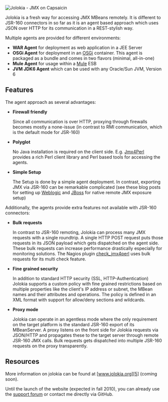 ![Jolokia - JMX on Capsaicin][1]

Jolokia is a fresh way for accessing JMX MBeans remotely. It is
different to JSR-160 connectors in so far as it is an agent based
approach which uses JSON over HTTP for its communication in a
REST-stylish way.

Multiple agents are provided for different environments:

* __WAR Agent__ for deployment as web application in a JEE Server 
* __OSGi Agent__ for deployment in an [OSGi][2] container. This agent
  is packaged as a bundle and comes in two flavors (minimal,
  all-in-one) 
* __Mule Agent__ for usage within a [Mule][3] ESB
* __JVM JDK6 Agent__ which can be used with any Oracle/Sun JVM,
  Version 6 

Features
--------

The agent approach as several advantages:

* __Firewall friendly__

  Since all communication is over HTTP, proxying through firewalls
  becomes mostly a none-issue (in contrast to RMI communication, which
  is the default mode for JSR-160)

* __Polyglot__

  No Java installation is required on the client
  side. E.g. [Jmx4Perl][4] provides a rich Perl client library and
  Perl based tools for accessing the agents.

* __Simple Setup__

  The Setup is done by a simple agent deployment. In contrast,
  exporting JMX via JSR-160 can be remarkable complicated (see these
  blog posts for setting up [Weblogic][6] and [JBoss][7] for native
  remote JMX exposure setup)

Additionally, the agents provide extra features not available with
JSR-160 connectors:

* __Bulk requests__

  In contrast to JSR-160 remoting, Jolokia can process many JMX
  requests with a single roundtrip. A single HTTP POST request puts
  those requests in its JSON payload which gets dispatched on the
  agent side. These bulk requests can increase performance drastically
  especially for monitoring solutions. The Nagios plugin
  [check_jmx4perl][8] uses bulk requests for its multi check feature.
  
* __Fine grained security__

  In addition to standard HTTP security (SSL, HTTP-Authentication)
  Jolokia supports a custom policy with fine grained restrictions
  based on multiple properties like the client's IP address or subnet,
  the MBean names and their attributes and operations. The policy is
  defined in an XML format with support for allow/deny sections and
  wildcards.

* __Proxy mode__

  Jolokia can operate in an agentless mode where the only requirement
  on the target platform is the standard JSR-160 export of its
  MBeanServer. A proxy listens on the front side for Jolokia requests
  via JSON/HTTP and propagates these to the target server through
  remote JSR-160 JMX calls. Bulk requests gets dispatched into
  multiple JSR-160 requests on the proxy transparently.

Resources
---------

More information on jolokia can be found at [www.jolokia.org][5]
(coming soon). 

Until the launch of the website (expected in fall 2010), you can
already use the [support forum][9] or contact me directly via GitHub. 

 [1]: http://github.com/rhuss/jolokia/raw/master/src/site/resources/images/jolokia_logo.png "Jolokia"
 [2]: http://www.osgi.org
 [3]: http://www.mulesoft.org
 [4]: http://www.jmx4perl.org
 [5]: http://www.jolokia.org
 [6]: http://labs.consol.de/blog/jmx4perl/configuring-remote-jmx-access-for-weblogic   
 [7]: http://labs.consol.de/blog/jmx4perl/jboss-remote-jmx
 [8]: http://search.cpan.org/~roland/jmx4perl/scripts/check_jmx4perl
 [9]: http://forum.jolokia.org
